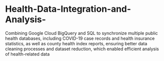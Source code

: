 # Health-Data-Integration-and-Analysis-
Combining Google Cloud BigQuery and SQL to synchronize multiple public health databases, including COVID-19 case records and health insurance statistics, as well as county health index reports, ensuring better data cleaning processes and dataset reduction, which enabled efficient analysis of health-related data
